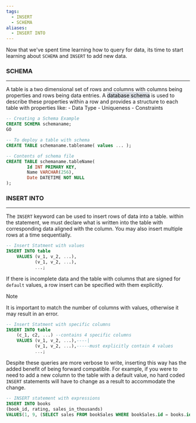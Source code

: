 ```yaml
---
tags:
  - INSERT
  - SCHEMA
aliases:
  - INSERT INTO
---
```

Now that we've spent time learning how to query for data, its time to start learning about `SCHEMA`  and `INSERT` to add new data.

### SCHEMA
---
A table is a two dimensional set of rows and columns with columns being properties and rows being data entries. A <mark style="background: #CACFD9A6;">database schema</mark> is used to describe these properties within a row and provides a structure to each table with properties like:
	- Data Type
	- Uniqueness
	- Constraints

```SQL
-- Creating a Schema Example
CREATE SCHEMA schemaname;
GO

-- To deploy a table with schema
CREATE TABLE schemaname.tablename( values ... );
```

```SQL
-- Contents of schema file
CREATE TABLE schemaname.tableName(
		Id INT PRIMARY KEY,
		Name VARCHAR(256),
		Date DATETIME NOT NULL
);
```

### INSERT INTO
---
The `INSERT` keyword can be used to insert rows of data into a table.
within the statement, we must declare what is written into the table with corresponding data aligned with the column. You may also insert multiple rows at a time sequentially.

```SQL
-- Insert Statment with values
INSERT INTO table
	VALUES (v_1, v_2, ...),
		   (v_1, v_2, ...),
		   ...;
```

If there is incomplete data and the table with columns that are signed for `default` values, a row insert can be specified with them explicitly.

> [!NOTE]
> It is important to match the number of columns with values, otherwise it may result in an error.

```SQL
-- Insert Statment with specific columns
INSERT INTO table
	(c_1, c2, ...) --contains 4 specific columns
	VALUES (v_1, v_2, ...),----|
		   (v_1, v_2, ...),-----must explicitly contain 4 values
		   ...;
```

Despite these queries are more verbose to write, inserting this way has the added benefit of being forward compatible. For example, if you were to need to add a new column to the table with a default value, no hard coded `INSERT` statements will have to change as a result to accommodate the change.

```SQL
-- INSERT statement with expressions
INSERT INTO books
(book_id, rating, sales_in_thousands)
VALUES(1, 9, (SELECT sales FROM bookSales WHERE bookSales.id = books.id)/1000);
```